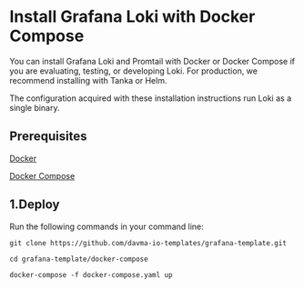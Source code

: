 # Install Grafana Loki with Docker Compose
You can install Grafana Loki and Promtail with Docker or Docker Compose if you are evaluating, testing, or developing Loki. For production, we recommend installing with Tanka or Helm.

The configuration acquired with these installation instructions run Loki as a single binary.

## Prerequisites 

[Docker](https://docs.docker.com/install)

[Docker Compose](https://docs.docker.com/compose/install)


## 1.Deploy

Run the following commands in your command line:

````
git clone https://github.com/davma-io-templates/grafana-template.git
````
````
cd grafana-template/docker-compose
````
````
docker-compose -f docker-compose.yaml up
````